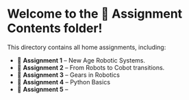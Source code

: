 # Welcome to the 📁 Assignment Contents folder!

This directory contains all home assignments, including:

- 📄 **Assignment 1** – New Age Robotic Systems.
- 📄 **Assignment 2** – From Robots to Cobot transitions.
- 📄 **Assignment 3** – Gears in Robotics
- 📄 **Assignment 4** – Python Basics
- 📄 **Assignment 5** –
